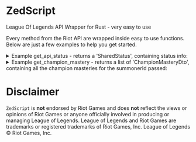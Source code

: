 # ZedScript
League Of Legends API Wrapper for Rust - very easy to use


Every method from the Riot API are wrapped inside easy to use functions. Below are just a few examples to help you get started.

<details><summary>Example get_api_status - returns a 'SharedStatus', containing status info:</summary>

<p>

####

```rust
    let x : LolApiKey = LolApiKey {api_key: env::var("LEAGUE_API_KEY").unwrap().to_string(), region: Region::NA };
    let result = RiotApi::get_status(&x).unwrap();

    println!("{:?}", result);
```
</p>
</details>

<details><summary>Example get_champion_mastery - returns a list of 'ChampionMasteryDto', containing all the champion masteries for the summonerId passed:</summary>

<p>

####

```rust
    let api_key : LolApiKey = LolApiKey {api_key: env::var("LEAGUE_API_KEY").unwrap().to_string(), region: Region::NA };
	// LeagueOfSausage SummonerId
    let result = RiotApi::get_champion_mastery(&api_key, &"n-zcEtpy2E4JUt8AksUMpkEB9SsBw51-6b6rDF27wvZ1YYw".to_string());

    println!("{:?}", result);
```
</p>
</details>



# Disclaimer
`ZedScript` is **not** endorsed by Riot Games and does **not** reflect the views or opinions of Riot Games or anyone officially involved in producing or managing League of Legends. League of Legends and Riot Games are trademarks or registered trademarks of Riot Games, Inc. League of Legends © Riot Games, Inc.

